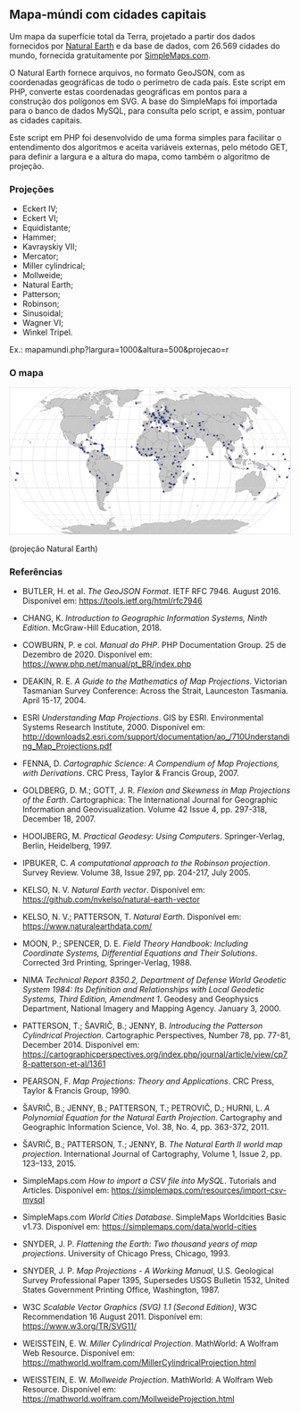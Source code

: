 ## Mapa-múndi com cidades capitais

Um mapa da superfície total da Terra, projetado a partir dos dados fornecidos por [Natural Earth](https://www.naturalearthdata.com/) e da base de dados, com 26.569 cidades do mundo, fornecida gratuitamente por [SimpleMaps.com](https://simplemaps.com/data/world-cities).

O Natural Earth fornece arquivos, no formato GeoJSON, com as coordenadas geográficas de todo o perímetro de cada país. Este script em PHP, converte estas coordenadas geográficas em pontos para a construção dos polígonos em SVG. A base do SimpleMaps foi importada para o banco de dados MySQL, para consulta pelo script, e assim, pontuar as cidades capitais.

Este script em PHP foi desenvolvido de uma forma simples para facilitar o entendimento dos algoritmos e aceita variáveis externas, pelo método GET, para definir a largura e a altura do mapa, como também o algoritmo de projeção.

### Projeções

- Eckert IV;
- Eckert VI;
- Equidistante;
- Hammer;
- Kavrayskiy VII;
- Mercator;
- Miller cylindrical;
- Mollweide;
- Natural Earth;
- Patterson;
- Robinson;
- Sinusoidal;
- Wagner VI;
- Winkel Tripel.

Ex.: mapamundi.php?largura=1000&altura=500&projecao=r

### O mapa

![Mapa-múndi](img/mapamundi.svg?raw=true)

(projeção Natural Earth)

### Referências

- BUTLER, H. et al. *The GeoJSON Format*. IETF RFC 7946. August 2016. Disponível em: <https://tools.ietf.org/html/rfc7946>

- CHANG, K. *Introduction to Geographic Information Systems, Ninth Edition*. McGraw-Hill Education, 2018.

- COWBURN, P. e col. *Manual do PHP*. PHP Documentation Group. 25 de Dezembro de 2020. Disponível em: <https://www.php.net/manual/pt_BR/index.php>

- DEAKIN, R. E. *A Guide to the Mathematics of Map Projections*. Victorian Tasmanian Survey Conference: Across the Strait, Launceston Tasmania. April 15-17, 2004.

- ESRI *Understanding Map Projections*. GIS by ESRI. Environmental Systems Research Institute, 2000. Disponível em: <http://downloads2.esri.com/support/documentation/ao_/710Understanding_Map_Projections.pdf>

- FENNA, D. *Cartographic Science: A Compendium of Map Projections, with Derivations*. CRC Press, Taylor & Francis Group, 2007.

- GOLDBERG, D. M.; GOTT, J. R. *Flexion and Skewness in Map Projections of the Earth*. Cartographica: The International Journal for Geographic Information and Geovisualization. Volume 42 Issue 4, pp. 297-318, December 18, 2007.

- HOOIJBERG, M. *Practical Geodesy: Using Computers*. Springer-Verlag, Berlin, Heidelberg, 1997.

- IPBUKER, C. *A computational approach to the Robinson projection*. Survey Review. Volume 38, Issue 297, pp. 204-217, July 2005.

- KELSO, N. V. *Natural Earth vector*. Disponível em: <https://github.com/nvkelso/natural-earth-vector>

- KELSO, N. V.; PATTERSON, T. *Natural Earth*. Disponível em: <https://www.naturalearthdata.com/>

- MOON, P.; SPENCER, D. E. *Field Theory Handbook: Including Coordinate Systems, Differential Equations and Their Solutions*. Corrected 3rd Printing, Springer-Verlag, 1988.

- NIMA *Technical Report 8350.2, Department of Defense World Geodetic System 1984: Its Definition and Relationships with Local Geodetic Systems, Third Edition, Amendment 1*. Geodesy and Geophysics Department, National Imagery and Mapping Agency. January 3, 2000.

- PATTERSON, T.; ŠAVRIČ, B.; JENNY, B. *Introducing the Patterson Cylindrical Projection*. Cartographic Perspectives, Number 78, pp. 77-81, December 2014. Disponível em: <https://cartographicperspectives.org/index.php/journal/article/view/cp78-patterson-et-al/1361>

- PEARSON, F. *Map Projections: Theory and Applications*. CRC Press, Taylor & Francis Group, 1990.

- ŠAVRIČ, B.; JENNY, B.; PATTERSON, T.; PETROVIČ, D.; HURNI, L. *A Polynomial Equation for the Natural Earth Projection*. Cartography and Geographic Information Science, Vol. 38, No. 4, pp. 363-372, 2011.

- ŠAVRIČ, B.; PATTERSON, T.; JENNY, B. *The Natural Earth II world map projection*. International Journal of Cartography, 
Volume 1, Issue 2, pp. 123–133, 2015.

- SimpleMaps.com *How to import a CSV file into MySQL*. Tutorials and Articles. Disponível em: <https://simplemaps.com/resources/import-csv-mysql>

- SimpleMaps.com *World Cities Database*. SimpleMaps Worldcities Basic v1.73. Disponível em: <https://simplemaps.com/data/world-cities>

- SNYDER, J. P. *Flattening the Earth: Two thousand years of map projections*. University of Chicago Press, Chicago, 1993.

- SNYDER, J. P. *Map Projections - A Working Manual*, U.S. Geological Survey Professional Paper 1395, Supersedes USGS Bulletin 1532, United States Government Printing Office, Washington, 1987.

- W3C *Scalable Vector Graphics (SVG) 1.1 (Second Edition)*, W3C Recommendation 16 August 2011. Disponível em: <https://www.w3.org/TR/SVG11/>

- WEISSTEIN, E. W. *Miller Cylindrical Projection*. MathWorld: A Wolfram Web Resource. Disponível em: <https://mathworld.wolfram.com/MillerCylindricalProjection.html>

- WEISSTEIN, E. W. *Mollweide Projection*. MathWorld: A Wolfram Web Resource. Disponível em: <https://mathworld.wolfram.com/MollweideProjection.html>
